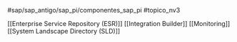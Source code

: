 #sap/sap_antigo/sap_pi/componentes_sap_pi
#topico_nv3 

[[Enterprise Service Repository (ESR)]]
[[Integration Builder]]
[[Monitoring]]
[[System Landscape Directory (SLD)]]